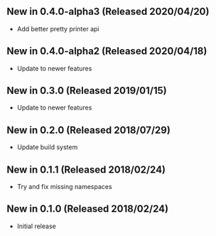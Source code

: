 ## New in 0.4.0-alpha3 (Released 2020/04/20)
* Add better pretty printer api
## New in 0.4.0-alpha2 (Released 2020/04/18)
* Update to newer features
## New in 0.3.0 (Released 2019/01/15)
* Update to newer features
## New in 0.2.0 (Released 2018/07/29)
* Update build system
## New in 0.1.1 (Released 2018/02/24)
* Try and fix missing namespaces
## New in 0.1.0 (Released 2018/02/24)
* Initial release
